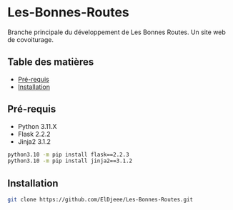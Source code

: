 # Les-Bonnes-Routes

Branche principale du développement de Les Bonnes Routes. Un site web de covoiturage.

## Table des matières

- [Pré-requis](#pré-requis)
- [Installation](#installation)

## Pré-requis

- Python 3.11.X
- Flask 2.2.2
- Jinja2 3.1.2

```bash
python3.10 -m pip install flask==2.2.3
python3.10 -m pip install jinja2==3.1.2
```

## Installation

```bash
git clone https://github.com/ElDjeee/Les-Bonnes-Routes.git
```
